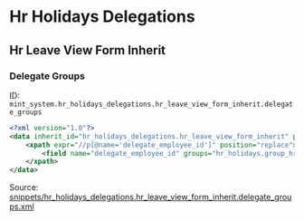 # Hr Holidays Delegations
## Hr Leave View Form Inherit  
### Delegate Groups  
ID: `mint_system.hr_holidays_delegations.hr_leave_view_form_inherit.delegate_groups`  
```xml
<?xml version="1.0"?>
<data inherit_id="hr_holidays_delegations.hr_leave_view_form_inherit" priority="50">
    <xpath expr="//p[@name='delegate_employee_id']" position="replace">
        <field name="delegate_employee_id" groups="hr_holidays.group_hr_holidays_responsible" options="{'no_create': 1, 'no_open': 1}" domain="[('user_id', '!=', False), ('id', '!=', employee_id)]"/>
    </xpath>
</data>

```
Source: [snippets/hr_holidays_delegations.hr_leave_view_form_inherit.delegate_groups.xml](https://github.com/Mint-System/Odoo-Build/tree/16.0/snippets/hr_holidays_delegations.hr_leave_view_form_inherit.delegate_groups.xml)


